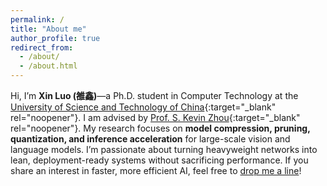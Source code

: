 ```yaml
---
permalink: /
title: "About me"
author_profile: true
redirect_from: 
  - /about/
  - /about.html
---
```


Hi, I’m **Xin Luo (雒鑫)**—a Ph.D. student in Computer Technology at the
[University of Science and Technology of China](https://www.ustc.edu.cn/){:target="_blank" rel="noopener"}.
I am advised by [Prof. S. Kevin Zhou](https://scholar.google.com/citations?hl=zh-CN&user=8eNm2GMAAAAJ){:target="_blank" rel="noopener"}.
My research focuses on **model compression, pruning, quantization, and inference acceleration**
for large-scale vision and language models.
I’m passionate about turning heavyweight networks into lean, deployment-ready systems without sacrificing performance.
If you share an interest in faster, more efficient AI, feel free to
[drop me a line](mailto:luoxin2199056@gmail.com)!

